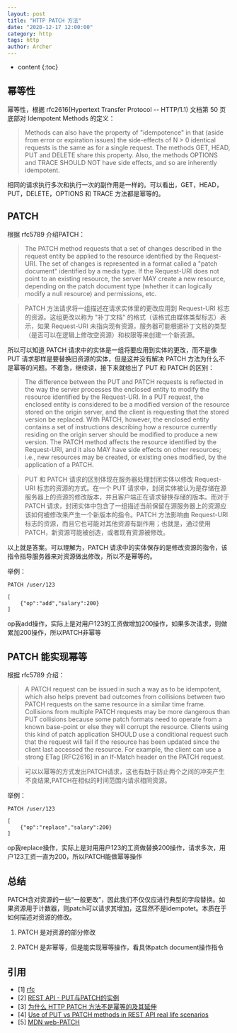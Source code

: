 ```yaml
---
layout: post
title: "HTTP PATCH 方法"
date: "2020-12-17 12:00:00"
category: http
tags: http
author: Archer
---
```

* content
{:toc}

## 幂等性

幂等性，根据 rfc2616(Hypertext Transfer Protocol -- HTTP/1.1) 文档第 50 页底部对 Idempotent Methods 的定义：

> Methods can also have the property of "idempotence" in that (aside
   from error or expiration issues) the side-effects of N > 0 identical
   requests is the same as for a single request. The methods GET, HEAD,
   PUT and DELETE share this property. Also, the methods OPTIONS and
   TRACE SHOULD NOT have side effects, and so are inherently idempotent.

相同的请求执行多次和执行一次的副作用是一样的。可以看出，GET，HEAD，PUT，DELETE，OPTIONS 和 TRACE 方法都是幂等的。

## PATCH

根据 rfc5789 介绍PATCH：

> The PATCH method requests that a set of changes described in the request entity be applied to the resource identified by the Request-URI.  The set of changes is represented in a format called a "patch document" identified by a media type.  If the Request-URI does not point to an existing resource, the server MAY create a new resource, depending on the patch document type (whether it can logically modify a null resource) and permissions, etc.

> PATCH 方法请求将一组描述在请求实体里的更改应用到 Request-URI 标志的资源。这组更改以称为 "补丁文档" 的格式（该格式由媒体类型标志）表示，如果 Request-URI 未指向现有资源，服务器可能根据补丁文档的类型（是否可以在逻辑上修改空资源）和权限等来创建一个新资源。

所以可以知道 PATCH 请求中的实体是一组将要应用到实体的更改，而不是像 PUT 请求那样是要替换旧资源的实体，但是这并没有解决 PATCH 方法为什么不是幂等的问题。不着急，继续读，接下来就给出了 PUT 和 PATCH 的区别：

> The difference between the PUT and PATCH requests is reflected in the
   way the server processes the enclosed entity to modify the resource
   identified by the Request-URI.  In a PUT request, the enclosed entity
   is considered to be a modified version of the resource stored on the
   origin server, and the client is requesting that the stored version
   be replaced.  With PATCH, however, the enclosed entity contains a set
   of instructions describing how a resource currently residing on the
   origin server should be modified to produce a new version.  The PATCH
   method affects the resource identified by the Request-URI, and it
   also MAY have side effects on other resources; i.e., new resources
   may be created, or existing ones modified, by the application of a
   PATCH.

> PUT 和 PATCH 请求的区别体现在服务器处理封闭实体以修改 Request-URI 标志的资源的方式。在一个 PUT 请求中，封闭实体被认为是存储在源服务器上的资源的修改版本，并且客户端正在请求替换存储的版本。而对于 PATCH 请求，封闭实体中包含了一组描述当前保留在源服务器上的资源应该如何被修改来产生一个新版本的指令。PATCH 方法影响由 Request-URI 标志的资源，而且它也可能对其他资源有副作用；也就是，通过使用 PATCH，新资源可能被创造，或者现有资源被修改。

以上就是答案。可以理解为，PATCH 请求中的实体保存的是修改资源的指令，该指令指导服务器来对资源做出修改，所以不是幂等的。

举例：

```text
PATCH /user/123

[
    {"op":"add","salary":200}
]
```

op我add操作，实际上是对用户123的工资做增加200操作，如果多次请求，则做累加200操作，所以PATCH非幂等

## PATCH 能实现幂等

根据 rfc5789 介绍：

> A PATCH request can be issued in such a way as to be idempotent,
   which also helps prevent bad outcomes from collisions between two
   PATCH requests on the same resource in a similar time frame.
   Collisions from multiple PATCH requests may be more dangerous than
   PUT collisions because some patch formats need to operate from a
   known base-point or else they will corrupt the resource.  Clients
   using this kind of patch application SHOULD use a conditional request
   such that the request will fail if the resource has been updated
   since the client last accessed the resource.  For example, the client
   can use a strong ETag [RFC2616] in an If-Match header on the PATCH
   request.

> 可以以幂等的方式发出PATCH请求，这也有助于防止两个之间的冲突产生不良结果,PATCH在相似的时间范围内请求相同资源。

举例：

```text
PATCH /user/123

[
    {"op":"replace","salary":200}
]
```

op我replace操作，实际上是对用用户123的工资做替换200操作，请求多次，用户123工资一直为200，所以PATCH能做幂等操作

## 总结

PATCH含对资源的一些“一般更改”，因此我们不仅仅应进行典型的字段替换。如果资源用于计数器，则patch可以请求其增加，这显然不是idempotet。本质在于如何描述对资源的修改。

1. PATCH 是对资源的部分修改

2. PATCH 是非幂等，但是能实现幂等操作，看具体patch document操作指令

## 引用

* [1] [rfc](https://tools.ietf.org/html/rfc5789)
* [2] [REST API - PUT与PATCH的实例](https://www.itranslater.com/qa/details/2103002937847972864)
* [3] [为什么 HTTP PATCH 方法不是幂等的及其延伸](https://juejin.cn/post/6844903813799739399)
* [4] [Use of PUT vs PATCH methods in REST API real life scenarios](https://stackoverflow.com/questions/28459418/use-of-put-vs-patch-methods-in-rest-api-real-life-scenarios/39338329#39338329)
* [5] [MDN web-PATCH](https://developer.mozilla.org/zh-CN/docs/Web/HTTP/Methods/PATCH)
